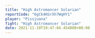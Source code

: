 ```yaml
---
title: "High Astromancer Solarian"
reportCode: "6gCk4KGrXh7WqHY1"
player: "Pissjuana"
fight: "High Astromancer Solarian"
date: 2021-11-10T19:47:04.454000+00:00
---
```

